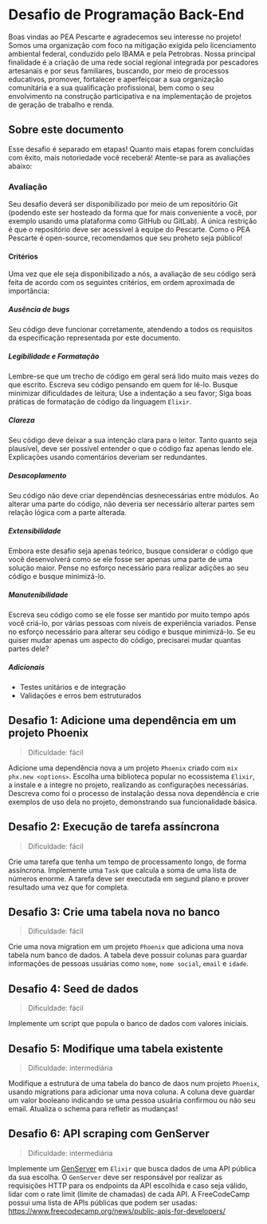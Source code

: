 # Desafio de Programação Back-End

Boas vindas ao PEA Pescarte e agradecemos seu interesse no projeto! Somos uma organização com foco na mitigação exigida pelo licenciamento ambiental federal, conduzido pelo IBAMA e pela Petrobras.
Nossa principal finalidade é a criação de uma rede social regional integrada por pescadores artesanais e por seus familiares, buscando, por meio de processos educativos, promover, fortalecer e aperfeiçoar a sua organização comunitária e a sua qualificação profissional, bem como o seu envolvimento na construção participativa e na implementação de projetos de geração de trabalho e renda.

## Sobre este documento

Esse desafio é separado em etapas! Quanto mais etapas forem concluídas com êxito, mais notoriedade você receberá! Atente-se para as avaliações abaixo:

### Avaliação
Seu desafio deverá ser disponibilizado por meio de um repositório Git (podendo este ser hosteado da forma que for mais conveniente a você, por exemplo usando uma plataforma como GitHub ou GitLab). 
A única restrição é que o repositório deve ser acessível à equipe do Pescarte. Como o PEA Pescarte é open-source, recomendamos que seu proheto seja público!

#### Critérios
Uma vez que ele seja disponibilizado a nós, a avaliação de seu código será feita de acordo com os seguintes critérios, em ordem aproximada de importância:

##### Ausência de bugs
Seu código deve funcionar corretamente, atendendo a todos os requisitos da especificação representada por este documento.

##### Legibilidade e Formatação
Lembre-se que um trecho de código em geral será lido muito mais vezes do que escrito. Escreva seu código pensando em quem for lê-lo. Busque minimizar
dificuldades de leitura; Use a indentação a seu favor; Siga boas práticas de formatação de código da linguagem `Elixir`.

##### Clareza
Seu código deve deixar a sua intenção clara para o leitor. Tanto quanto seja plausível, deve ser possível entender o que o código faz apenas lendo ele.
Explicações usando comentários deveriam ser redundantes.

##### Desacoplamento
Seu código não deve criar dependências desnecessárias entre módulos.
Ao alterar uma parte do código, não deveria ser necessário alterar partes sem
relação lógica com a parte alterada.

##### Extensibilidade
Embora este desafio seja apenas teórico, busque considerar o código que você
desenvolverá como se ele fosse ser apenas uma parte de uma solução maior. Pense
no esforço necessário para realizar adições ao seu código e busque
minimizá-lo.

##### Manutenibilidade
Escreva seu código como se ele fosse ser mantido por muito tempo após você
criá-lo, por várias pessoas com níveis de experiência variados. Pense no
esforço necessário para alterar seu código e busque minimizá-lo. Se eu quiser mudar apenas um aspecto do código, precisarei mudar quantas partes dele?

##### Adicionais

- Testes unitários e de integração
- Validações e erros bem estruturados

## Desafio 1: Adicione uma dependência em um projeto Phoenix

> Dificuldade: fácil

Adicione uma dependência nova a um projeto `Phoenix` criado com `mix phx.new <options>`. Escolha uma biblioteca popular no ecossistema `Elixir`, a instale e a integre no projeto, realizando as configurações necessárias. Descreva como foi o processo de instalação dessa nova dependência e crie exemplos de uso dela no projeto, demonstrando sua funcionalidade básica.

## Desafio 2: Execução de tarefa assíncrona

> Dificuldade: fácil

Crie uma tarefa que tenha um tempo de processamento longo, de forma assíncrona. Implemente uma `Task` que calcula a soma de uma lista de números enorme. A tarefa deve ser executada em segund plano e prover resultado uma vez que for completa.

## Desafio 3: Crie uma tabela nova no banco

> Dificuldade: fácil

Crie uma nova migration em um projeto `Phoenix` que adiciona uma nova tabela num banco de dados. A tabela deve possuir colunas para guardar informações de pessoas usuárias como `nome`, `nome social`, `email` e `idade`.

## Desafio 4: Seed de dados

> Dificuldade: fácil

Implemente um script que popula o banco de dados com valores iniciais.

## Desafio 5: Modifique uma tabela existente

> Dificuldade: intermediária

Modifique a estrutura de uma tabela do banco de daos num projeto `Phoenix`, usando migrations para adicionar uma nova coluna. A coluna deve guardar um valor booleano indicando se uma pessoa usuária confirmou ou não seu email. Atualiza o schema para refletir as mudanças!

## Desafio 6: API scraping com GenServer

> Dificuldade: intermediária

Implemente um [GenServer]() em `Elixir` que busca dados de uma API pública da sua escolha. O `GenServer` deve ser responsável por realizar as requisições HTTP para os endpoints da API escolhida e caso seja válido, lidar com o rate limit (limite de chamadas) de cada API. A FreeCodeCamp possui uma lista de APIs públicas que podem ser usadas: https://www.freecodecamp.org/news/public-apis-for-developers/
